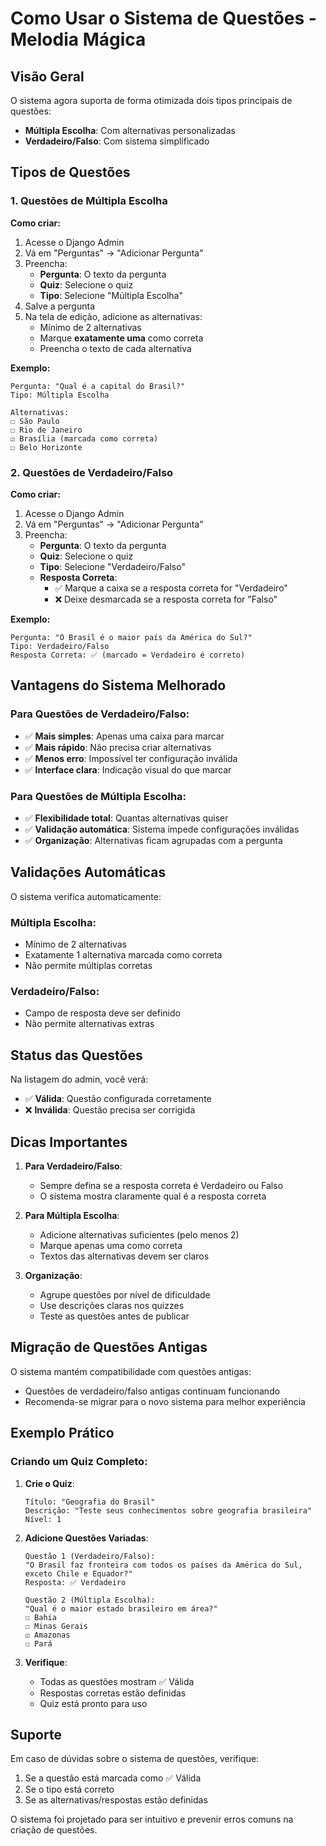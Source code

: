 # Como Usar o Sistema de Questões - Melodia Mágica

## Visão Geral

O sistema agora suporta de forma otimizada dois tipos principais de questões:
- **Múltipla Escolha**: Com alternativas personalizadas
- **Verdadeiro/Falso**: Com sistema simplificado

## Tipos de Questões

### 1. Questões de Múltipla Escolha

**Como criar:**
1. Acesse o Django Admin
2. Vá em "Perguntas" → "Adicionar Pergunta"
3. Preencha:
   - **Pergunta**: O texto da pergunta
   - **Quiz**: Selecione o quiz
   - **Tipo**: Selecione "Múltipla Escolha"
4. Salve a pergunta
5. Na tela de edição, adicione as alternativas:
   - Mínimo de 2 alternativas
   - Marque **exatamente uma** como correta
   - Preencha o texto de cada alternativa

**Exemplo:**
```
Pergunta: "Qual é a capital do Brasil?"
Tipo: Múltipla Escolha

Alternativas:
☐ São Paulo
☐ Rio de Janeiro
☑ Brasília (marcada como correta)
☐ Belo Horizonte
```

### 2. Questões de Verdadeiro/Falso

**Como criar:**
1. Acesse o Django Admin
2. Vá em "Perguntas" → "Adicionar Pergunta"
3. Preencha:
   - **Pergunta**: O texto da pergunta
   - **Quiz**: Selecione o quiz
   - **Tipo**: Selecione "Verdadeiro/Falso"
   - **Resposta Correta**: 
     - ✅ Marque a caixa se a resposta correta for "Verdadeiro"
     - ❌ Deixe desmarcada se a resposta correta for "Falso"

**Exemplo:**
```
Pergunta: "O Brasil é o maior país da América do Sul?"
Tipo: Verdadeiro/Falso
Resposta Correta: ✅ (marcado = Verdadeiro é correto)
```

## Vantagens do Sistema Melhorado

### Para Questões de Verdadeiro/Falso:
- ✅ **Mais simples**: Apenas uma caixa para marcar
- ✅ **Mais rápido**: Não precisa criar alternativas
- ✅ **Menos erro**: Impossível ter configuração inválida
- ✅ **Interface clara**: Indicação visual do que marcar

### Para Questões de Múltipla Escolha:
- ✅ **Flexibilidade total**: Quantas alternativas quiser
- ✅ **Validação automática**: Sistema impede configurações inválidas
- ✅ **Organização**: Alternativas ficam agrupadas com a pergunta

## Validações Automáticas

O sistema verifica automaticamente:

### Múltipla Escolha:
- Mínimo de 2 alternativas
- Exatamente 1 alternativa marcada como correta
- Não permite múltiplas corretas

### Verdadeiro/Falso:
- Campo de resposta deve ser definido
- Não permite alternativas extras

## Status das Questões

Na listagem do admin, você verá:
- ✅ **Válida**: Questão configurada corretamente
- ❌ **Inválida**: Questão precisa ser corrigida

## Dicas Importantes

1. **Para Verdadeiro/Falso**: 
   - Sempre defina se a resposta correta é Verdadeiro ou Falso
   - O sistema mostra claramente qual é a resposta correta

2. **Para Múltipla Escolha**:
   - Adicione alternativas suficientes (pelo menos 2)
   - Marque apenas uma como correta
   - Textos das alternativas devem ser claros

3. **Organização**:
   - Agrupe questões por nível de dificuldade
   - Use descrições claras nos quizzes
   - Teste as questões antes de publicar

## Migração de Questões Antigas

O sistema mantém compatibilidade com questões antigas:
- Questões de verdadeiro/falso antigas continuam funcionando
- Recomenda-se migrar para o novo sistema para melhor experiência

## Exemplo Prático

### Criando um Quiz Completo:

1. **Crie o Quiz**:
   ```
   Título: "Geografia do Brasil"
   Descrição: "Teste seus conhecimentos sobre geografia brasileira"
   Nível: 1
   ```

2. **Adicione Questões Variadas**:
   ```
   Questão 1 (Verdadeiro/Falso):
   "O Brasil faz fronteira com todos os países da América do Sul, exceto Chile e Equador?"
   Resposta: ✅ Verdadeiro

   Questão 2 (Múltipla Escolha):
   "Qual é o maior estado brasileiro em área?"
   ☐ Bahia
   ☐ Minas Gerais
   ☑ Amazonas
   ☐ Pará
   ```

3. **Verifique**:
   - Todas as questões mostram ✅ Válida
   - Respostas corretas estão definidas
   - Quiz está pronto para uso

## Suporte

Em caso de dúvidas sobre o sistema de questões, verifique:
1. Se a questão está marcada como ✅ Válida
2. Se o tipo está correto
3. Se as alternativas/respostas estão definidas

O sistema foi projetado para ser intuitivo e prevenir erros comuns na criação de questões. 